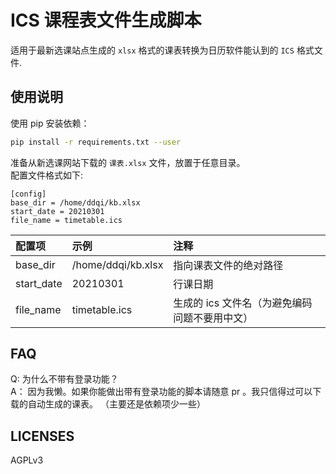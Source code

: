 # ICS 课程表文件生成脚本
适用于最新选课站点生成的 `xlsx` 格式的课表转换为日历软件能认到的 `ICS` 格式文件.
## 使用说明
使用 pip 安装依赖：
```bash
pip install -r requirements.txt --user
```
准备从新选课网站下载的 `课表.xlsx` 文件，放置于任意目录。</br>
配置文件格式如下:
```editorconfig
[config]
base_dir = /home/ddqi/kb.xlsx
start_date = 20210301
file_name = timetable.ics
```

|配置项|示例|注释|
|:-|:--|:--|
|base_dir|/home/ddqi/kb.xlsx|指向课表文件的绝对路径|
|start_date|20210301|行课日期|
|file_name|timetable.ics|生成的 ics 文件名（为避免编码问题不要用中文）|



## FAQ
Q: 为什么不带有登录功能？</br>
A： 因为我懒。如果你能做出带有登录功能的脚本请随意 pr 。我只信得过可以下载的自动生成的课表。
（主要还是依赖项少一些）

## LICENSES
AGPLv3